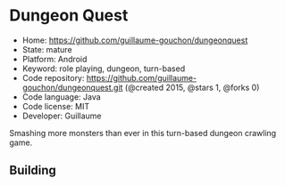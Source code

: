 # Dungeon Quest

- Home: https://github.com/guillaume-gouchon/dungeonquest
- State: mature
- Platform: Android
- Keyword: role playing, dungeon, turn-based
- Code repository: https://github.com/guillaume-gouchon/dungeonquest.git (@created 2015, @stars 1, @forks 0)
- Code language: Java
- Code license: MIT
- Developer: Guillaume

Smashing more monsters than ever in this turn-based dungeon crawling game.

## Building
